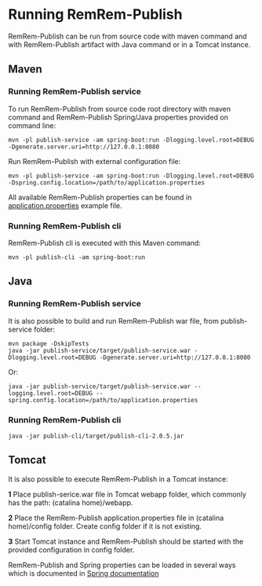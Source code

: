 # Running RemRem-Publish

RemRem-Publish can be run from source code with maven command and with RemRem-Publish artifact with Java command or in a Tomcat instance.

## Maven

### Running RemRem-Publish service

To run RemRem-Publish from source code root directory with maven command and RemRem-Publish Spring/Java properties provided on command line:

    mvn -pl publish-service -am spring-boot:run -Dlogging.level.root=DEBUG -Dgenerate.server.uri=http://127.0.0.1:8080

Run RemRem-Publish with external configuration file:

    mvn -pl publish-service -am spring-boot:run -Dlogging.level.root=DEBUG -Dspring.config.location=/path/to/application.properties

All available RemRem-Publish properties can be found in [application.properties](https://github.com/eiffel-community/eiffel-remrem-publish/blob/master/publish-service/src/main/resources/application.properties) example file.

### Running RemRem-Publish cli

RemRem-Publish cli is executed with this Maven command:
    
    mvn -pl publish-cli -am spring-boot:run

## Java

### Running RemRem-Publish service

It is also possible to build and run RemRem-Publish war file, from publish-service folder:

    mvn package -DskipTests
    java -jar publish-service/target/publish-service.war -Dlogging.level.root=DEBUG -Dgenerate.server.uri=http://127.0.0.1:8080

Or:

    java -jar publish-service/target/publish-service.war --logging.level.root=DEBUG --spring.config.location=/path/to/application.properties

### Running RemRem-Publish cli

    java -jar publish-cli/target/publish-cli-2.0.5.jar


## Tomcat

It is also possible to execute RemRem-Publish in a Tomcat instance:

**1** Place publish-serice.war file in Tomcat webapp folder, which commonly has the path: (catalina home)/webapp.

**2** Place the RemRem-Publish application.properties file in (catalina home)/config folder. Create config folder if it is not existing.

**3** Start Tomcat instance and RemRem-Publish should be started with the provided configuration in config folder.


RemRem-Publish and Spring properties can be loaded in several ways which is documented in [Spring documentation](https://docs.spring.io/spring-boot/docs/current/reference/html/boot-features-external-config.html)
